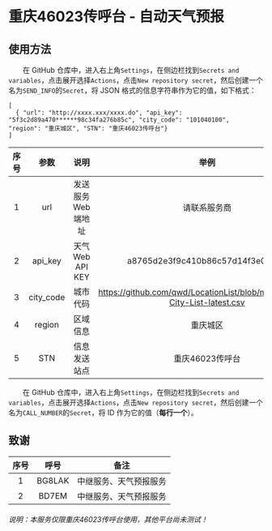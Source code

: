 # 重庆46023传呼台 - 自动天气预报
## 使用方法
　　在 GitHub 仓库中，进入右上角`Settings`，在侧边栏找到`Secrets and variables`，点击展开选择`Actions`，点击`New repository secret`，然后创建一个名为`SEND_INFO`的`Secret`，将 JSON 格式的信息字符串作为它的值，如下格式：  
```
[
  { "url": "http://xxxx.xxx/xxxx.do", "api_key": "5f3c2d89a470******98c34fa276b85c", "city_code": "101040100", "region": "重庆城区", "STN": "重庆46023传呼台"}
]
```
|序号|参数|说明|举例|
| :------------: | :------------: | :------------: | :------------: |
|1|url|发送服务Web端地址|请联系服务商|
|2|api_key|天气Web API KEY|a8765d2e3f9c410b86c57d14f3e02967|
|3|city_code|城市代码|https://github.com/qwd/LocationList/blob/master/China-City-List-latest.csv|
|4|region|区域信息|重庆城区|
|5|STN|信息发送站点|重庆46023传呼台|

　　在 GitHub 仓库中，进入右上角`Settings`，在侧边栏找到`Secrets and variables`，点击展开选择`Actions`，点击`New repository secret`，然后创建一个名为`CALL_NUMBER`的`Secret`，将 ID 作为它的值（**每行一个**）。

## 致谢
|序号|呼号|备注|
| :------------: | :------------: | :------------: |
|1|BG8LAK|中继服务、天气预报服务|
|2|BD7EM|中继服务、天气预报服务|

###### 说明：本服务仅限重庆46023传呼台使用，其他平台尚未测试！
